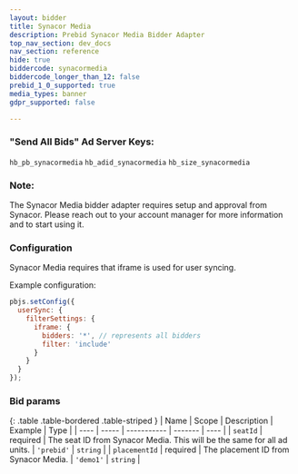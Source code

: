 ```yaml
---
layout: bidder
title: Synacor Media
description: Prebid Synacor Media Bidder Adapter
top_nav_section: dev_docs
nav_section: reference
hide: true
biddercode: synacormedia
biddercode_longer_than_12: false
prebid_1_0_supported: true
media_types: banner
gdpr_supported: false

---
```

### "Send All Bids" Ad Server Keys:

`hb_pb_synacormedia`
`hb_adid_synacormedia`
`hb_size_synacormedia`

### Note:

The Synacor Media bidder adapter requires setup and approval from Synacor. Please reach out to your account manager for more information and to start using it.

### Configuration

Synacor Media requires that iframe is used for user syncing.

Example configuration:

```javascript
pbjs.setConfig({
  userSync: {
    filterSettings: {
      iframe: {
        bidders: '*', // represents all bidders
        filter: 'include'
      }
    }
  }
});
```

### Bid params

{: .table .table-bordered .table-striped }
| Name | Scope | Description | Example | Type |
| ---- | ----- | ----------- | ------- | ---- |
| `seatId` | required | The seat ID from Synacor Media. This will be the same for all ad units. | `'prebid'` | `string` |
| `placementId` | required | The placement ID from Synacor Media. | `'demo1'` | `string` |

